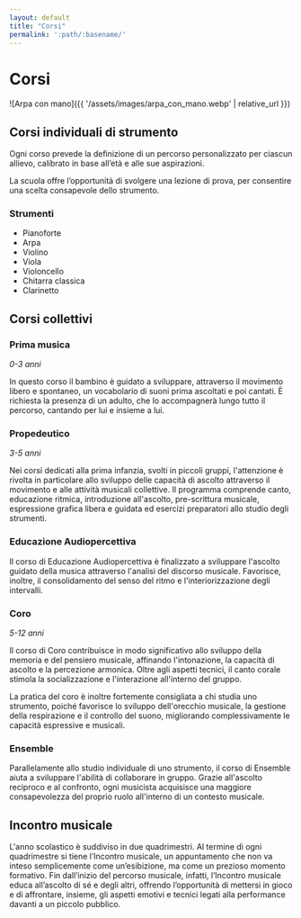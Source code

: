 ```yaml
---
layout: default
title: "Corsi"
permalink: ':path/:basename/'
---
```


# Corsi
![Arpa con mano]({{ '/assets/images/arpa_con_mano.webp' | relative_url }})

## Corsi individuali di strumento
Ogni corso prevede la definizione di un percorso personalizzato per ciascun allievo, calibrato in base all’età e alle sue aspirazioni.

La scuola offre l’opportunità di svolgere una lezione di prova, per consentire una scelta consapevole dello strumento.

### Strumenti
- Pianoforte
- Arpa
- Violino
- Viola
- Violoncello
- Chitarra classica
- Clarinetto

## Corsi collettivi
### Prima musica
*0-3 anni*

In questo corso il bambino è guidato a sviluppare, attraverso il movimento libero e spontaneo, un vocabolario di suoni prima ascoltati e poi cantati. È richiesta la presenza di un adulto, che lo accompagnerà lungo tutto il percorso, cantando per lui e insieme a lui.

### Propedeutico
*3-5 anni*

Nei corsi dedicati alla prima infanzia, svolti in piccoli gruppi, l'attenzione è rivolta in particolare allo sviluppo delle capacità di ascolto attraverso il movimento e alle attività musicali collettive. Il programma comprende canto, educazione ritmica, introduzione all'ascolto, pre-scrittura musicale, espressione grafica libera e guidata ed esercizi preparatori allo studio degli strumenti.

### Educazione Audiopercettiva
Il corso di Educazione Audiopercettiva è finalizzato a sviluppare l'ascolto guidato della musica attraverso l'analisi del discorso musicale. Favorisce, inoltre, il consolidamento del senso del ritmo e l'interiorizzazione degli intervalli.

### Coro
*5-12 anni*

Il corso di Coro contribuisce in modo significativo allo sviluppo della memoria e del pensiero musicale, affinando l'intonazione, la capacità di ascolto e la percezione armonica. Oltre agli aspetti tecnici, il canto corale stimola la socializzazione e l'interazione all'interno del gruppo.

La pratica del coro è inoltre fortemente consigliata a chi studia uno strumento, poiché favorisce lo sviluppo dell'orecchio musicale, la gestione della respirazione e il controllo del suono, migliorando complessivamente le capacità espressive e musicali.

### Ensemble
Parallelamente allo studio individuale di uno strumento, il corso di Ensemble aiuta a sviluppare l'abilità di collaborare in gruppo. Grazie all'ascolto reciproco e al confronto, ogni musicista acquisisce una maggiore consapevolezza del proprio ruolo all'interno di un contesto musicale.

## Incontro musicale
L'anno scolastico è suddiviso in due quadrimestri. Al termine di ogni quadrimestre si tiene l’Incontro musicale, un appuntamento che non va inteso semplicemente come un’esibizione, ma come un prezioso momento formativo. Fin dall’inizio del percorso musicale, infatti, l’Incontro musicale educa all’ascolto di sé e degli altri, offrendo l’opportunità di mettersi in gioco e di affrontare, insieme, gli aspetti emotivi e tecnici legati alla performance davanti a un piccolo pubblico.
